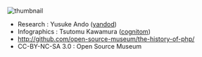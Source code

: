 ![thumbnail](https://raw.github.com/open-source-museum/the-history-of-php/master/thumbnail.png)

* Research : Yusuke Ando ([yandod](https://github.com/yandod))* Infographics : Tsutomu Kawamura ([cognitom](https://github.com/cognitom))* http://github.com/open-source-museum/the-history-of-php/
* CC-BY-NC-SA 3.0 : Open Source Museum